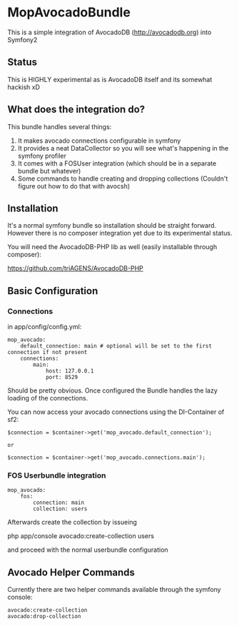# MopAvocadoBundle

This is a simple integration of AvocadoDB (http://avocadodb.org) into Symfony2

## Status

This is HIGHLY experimental as is AvocadoDB itself and its somewhat hackish xD

## What does the integration do?

This bundle handles several things:

1. It makes avocado connections configurable in symfony
2. It provides a neat DataCollector so you will see what's happening in the symfony profiler
3. It comes with a FOSUser integration (which should be in a separate bundle but whatever)
4. Some commands to handle creating and dropping collections (Couldn't figure out how to do that with avocsh)

## Installation

It's a normal symfony bundle so installation should be straight forward. However there is no composer integration yet
due to its experimental status.

You will need the AvocadoDB-PHP lib as well (easily installable through composer):

https://github.com/triAGENS/AvocadoDB-PHP

## Basic Configuration

### Connections
in app/config/config.yml:

```
mop_avocado:
    default_connection: main # optional will be set to the first connection if not present
    connections:
        main: 
            host: 127.0.0.1
            port: 8529
```
Should be pretty obvious. Once configured the Bundle handles the lazy loading of the connections.


You can now access your avocado connections using the DI-Container of sf2:
```
$connection = $container->get('mop_avocado.default_connection');

or

$connection = $container->get('mop_avocado.connections.main');
```

### FOS Userbundle integration

```
mop_avocado:
    fos:
        connection: main
        collection: users
```
Afterwards create the collection by issueing

php app/console avocado:create-collection users

and proceed with the normal userbundle configuration

## Avocado Helper Commands

Currently there are two helper commands available through the symfony console:

```
avocado:create-collection
avocado:drop-collection
```
